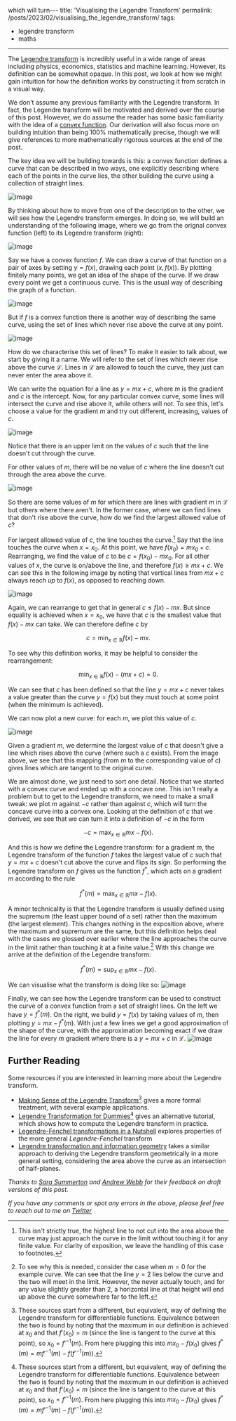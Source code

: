which will turn---
title: 'Visualising the Legendre Transform'
permalink: /posts/2023/02/visualising_the_legendre_transform/
tags:
- legendre transform
- maths
---

The [Legendre transform](https://en.wikipedia.org/wiki/Legendre_transformation) is incredibly useful in a wide range of areas including physics, economics, statistics and machine learning. However, its definition can be somewhat opaque. In this post, we look at how we might gain intuition for how the definition works by constructing it from scratch in a visual way.

We don't assume any previous familiarity with the Legendre transform. In fact, the Legendre transform will be motivated and derived over the course of this post. However, we do assume the reader has some basic familiarity with the idea of a [convex function](https://en.wikipedia.org/wiki/Convex_function). Our derivation will also focus more on building intuition than being 100% mathematically precise, though we will give references to more mathematically rigorous sources at the end of the post.

The key idea we will be building towards is this: a convex function defines a curve that can be described in two ways, one explicitly describing where each of the points in the curve lies, the other building the curve using a collection of straight lines.

![image](legendre_transform/output.gif)

By thinking about how to move from one of the description to the other, we will see how the Legendre transform emerges. In doing so, we will build an understanding of the following image, where we go from the orignal convex function (left) to its Legendre transform (right):

![image](legendre_transform/static_legendre.png)

Say we have a convex function $f$. We can draw a curve of that function on a pair of axes by setting $y=f(x)$, drawing each point $(x, f(x))$. By plotting finitely many points, we get an idea of the shape of the curve. If we draw every point we get a continuous curve. This is the usual way of describing the graph of a function.

![image](legendre_transform/points.gif)

But if $f$ is a convex function there is another way of describing the same curve, using the set of lines which never rise above the curve at any point.

![image](legendre_transform/good_lines.gif)

How do we characterise this set of lines? To make it easier to talk about, we start by giving it a name. We will refer to the set of lines which never rise above the curve $\mathcal{L}$. Lines in $\mathcal{L}$ are allowed to touch the curve, they just can never enter the area above it. 

We can write the equation for a line as $y=mx+c$, where $m$ is the gradient and $c$ is the intercept. Now, for any particular convex curve, some lines will intersect the curve and rise above it, while others will not. To see this, let's choose a value for the gradient $m$ and try out different, increasing, values of $c$.

![image](legendre_transform/good_lines_bad_lines.gif)

Notice that there is an upper limit on the values of $c$ such that the line doesn't cut through the curve.

For other values of $m$, there will be no value of $c$ where the line doesn't cut through the area above the curve.

![image](legendre_transform/bad_lines.gif)

So there are some values of $m$ for which there are lines with gradient $m$ in $\mathcal{L}$ but others where there aren't. In the former case, where we can find lines that don't rise above the curve, how do we find the largest allowed value of $c$?

For largest allowed value of $c$, the line touches the curve.[^1] Say that the line touches the curve when $x=x_0$. At this point, we have $f(x_0)=mx_0 + c$. Rearranging, we find the value of $c$ to be $c = f(x_0) - mx_0$. For all other values of $x$, the curve is on/above the line, and therefore $f(x) \geq mx+c$. We can see this in the following image by noting that vertical lines from $mx +c$ always reach *up* to $f(x)$, as opposed to reaching down.

![image](legendre_transform/tangent.gif)

Again, we can rearrange to get that in general $c \leq f(x) - mx$. But since equality is achieved when $x=x_0$, we have that $c$ is the smallest value that $f(x) - mx$ can take. We can therefore define $c$ by

$$c = \min_{x \in \mathbb{R}} f(x) - mx. \nonumber$$

To see why this definition works, it may be helpful to consider the rearrangement:

$$\min_{x \in \mathbb{R}} f(x) - (mx + c) = 0. \nonumber$$

We can see that $c$ has been defined so that the line $y=mx + c$ never takes a value greater than the curve $y=f(x)$ but they must touch at some point (when the minimum is achieved).

We can now plot a new curve: for each $m$, we plot this value of $c$.

![image](legendre_transform/legendre_c.gif)


Given a gradient $m$, we determine the largest value of $c$ that doesn't give a line which rises above the curve (where such a $c$ exists). From the image above, we see that this mapping (from $m$ to the corresponding value of $c$) gives lines which are tangent to the original curve.

We are almost done, we just need to sort one detail. Notice that we started with a convex curve and ended up with a concave one. This isn't really a problem but to get to the Legendre transform, we need to make a small tweak: we plot $m$ against $-c$ rather than against $c$, which will turn the concave curve into a convex one. Looking at the definition of $c$ that we derived, we see that we can turn it into a definition of $-c$ in the form

$$-c = \max_{x \in \mathbb{R}} mx - f(x).\nonumber$$

And this is how we define the Legendre transform: for a gradient $m$, the Legendre transform of the function $f$ takes the largest value of $c$ such that $y=mx +c$ doesn't cut above the curve and flips its sign. So performing the Legendre transform on $f$ gives us the function $f^*$, which acts on a gradient $m$ according to the rule

$$f^\ast(m) = \max_{x \in \mathbb{R}} mx - f(x).\nonumber$$

A minor technicality is that the Legendre transform is usually defined using the supremum (the least upper bound of a set) rather than the maximum (the largest element). This changes nothing in the exposition above, where the maximum and supremum are the same, but this definition helps deal with the cases we glossed over earlier where the line approaches the curve in the limit rather than touching it at a finite value.[^2] With this change we arrive at the definition of the Legendre transform:

$$f^\ast(m) = \sup_{x \in \mathbb{R}} mx - f(x).\nonumber$$ 

We can visualise what the transform is doing like so:
![image](legendre_transform/legendre.gif)

Finally, we can see how the Legendre transform can be used to construct the curve of a convex function from a set of straight lines.
On the left we have $y = f^*(m)$. On the right, we build $y=f(x)$ by taking values of $m$, then plotting $y=mx - f^\ast(m)$. With just a few lines we get a good approximation of the shape of the curve, with the approximation becoming exact if we draw the line for every $m$ gradient where there is a $y=mx+c$ in $\mathcal{L}$.
![image](legendre_transform/final.gif)

## Further Reading

Some resources if you are interested in learning more about the Legendre transform. 
- [Making Sense of the Legendre Transform](https://www2.ph.ed.ac.uk/~mevans/sp/LT070902.pdf)[^3] gives a more formal treatment, with several example applications.
- [Legendre Transformation for Dummies](https://profoundphysics.com/legendre-transformations-for-dummies-intuition-and-examples/)[^3] gives an alternative tutorial, which shows how to compute the Legendre transform in practice.
- [Legendre-Fenchel transformations in a Nutshell](https://www.ise.ncsu.edu/fuzzy-neural/wp-content/uploads/sites/9/2019/01/or706-LF-transform-1.pdf) explores properties of the more general _Legendre-Fenchel_ transform
- [Legendre transformation and information geometry](https://www.lix.polytechnique.fr/~nielsen/Note-LegendreTransformation.pdf) takes a similar approach to deriving the Legendre transform geometrically in a more general setting, considering the area above the curve as an intersection of half-planes.

_Thanks to [Sara Summerton](https://sara-es.github.io/) and [Andrew Webb](https://twitter.com/AndrewM_Webb) for their feedback on draft versions of this post._

_If you have any comments or spot any errors in the above, please feel free to reach out to me on [Twitter](https://twitter.com/EchoStatements)_


[^1]: This isn't strictly true, the highest line to not cut into the area above the curve may just approach the curve in the limit without touching it for any finite value. For clarity of exposition, we leave the handling of this case to footnotes.
[^2]: To see why this is needed, consider the case when $m=0$ for the example curve. We can see that the line $y=2$ lies below the curve and the two will meet in the limit. However, the never actually touch, and for any value slightly greater than 2, a horizontal line at that height will end up above the curve somewhere far to the left.
[^3]: These sources start from a different, but equivalent, way of defining the Legendre transform for differentiable functions. Equivalence between the two is found by noting that the maximum in our definition is achieved at $x_0$ and that $f'(x_0)=m$ (since the line is tangent to the curve at this point), so $x_0 = f'^{-1}(m)$. From here plugging this into $mx_0-f(x_0)$ gives  $f^*(m) = m f'^{-1}(m) - f(f'^{-1}(m))$.
